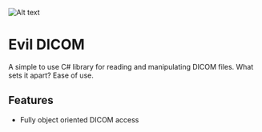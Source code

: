 ![Alt text](http://evildicom.rexcardan.com/images/evilDICOMlogo.png)

Evil DICOM
=============

A simple to use C# library for reading and manipulating DICOM files. What sets it apart?
Ease of use.

Features
-------

* Fully object oriented DICOM access
